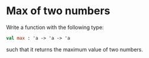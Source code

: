 # Max of two numbers

Write a function with the following type:
```ocaml
val max : 'a -> 'a -> 'a
```
such that it returns the maximum value of two numbers.
